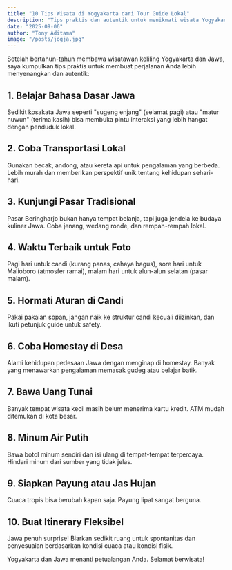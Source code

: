 ```yaml
---
title: "10 Tips Wisata di Yogyakarta dari Tour Guide Lokal"
description: "Tips praktis dan autentik untuk menikmati wisata Yogyakarta dan Jawa dari tour guide berpengalaman"
date: "2025-09-06"
author: "Tony Aditama"
image: "/posts/jogja.jpg"
---
```


Setelah bertahun-tahun membawa wisatawan keliling Yogyakarta dan Jawa, saya kumpulkan tips praktis untuk membuat perjalanan Anda lebih menyenangkan dan autentik:

## 1. Belajar Bahasa Dasar Jawa

Sedikit kosakata Jawa seperti "sugeng enjang" (selamat pagi) atau "matur nuwun" (terima kasih) bisa membuka pintu interaksi yang lebih hangat dengan penduduk lokal.

## 2. Coba Transportasi Lokal

Gunakan becak, andong, atau kereta api untuk pengalaman yang berbeda. Lebih murah dan memberikan perspektif unik tentang kehidupan sehari-hari.

## 3. Kunjungi Pasar Tradisional

Pasar Beringharjo bukan hanya tempat belanja, tapi juga jendela ke budaya kuliner Jawa. Coba jenang, wedang ronde, dan rempah-rempah lokal.

## 4. Waktu Terbaik untuk Foto

Pagi hari untuk candi (kurang panas, cahaya bagus), sore hari untuk Malioboro (atmosfer ramai), malam hari untuk alun-alun selatan (pasar malam).

## 5. Hormati Aturan di Candi

Pakai pakaian sopan, jangan naik ke struktur candi kecuali diizinkan, dan ikuti petunjuk guide untuk safety.

## 6. Coba Homestay di Desa

Alami kehidupan pedesaan Jawa dengan menginap di homestay. Banyak yang menawarkan pengalaman memasak gudeg atau belajar batik.

## 7. Bawa Uang Tunai

Banyak tempat wisata kecil masih belum menerima kartu kredit. ATM mudah ditemukan di kota besar.

## 8. Minum Air Putih

Bawa botol minum sendiri dan isi ulang di tempat-tempat terpercaya. Hindari minum dari sumber yang tidak jelas.

## 9. Siapkan Payung atau Jas Hujan

Cuaca tropis bisa berubah kapan saja. Payung lipat sangat berguna.

## 10. Buat Itinerary Fleksibel

Jawa penuh surprise! Biarkan sedikit ruang untuk spontanitas dan penyesuaian berdasarkan kondisi cuaca atau kondisi fisik.

Yogyakarta dan Jawa menanti petualangan Anda. Selamat berwisata!
